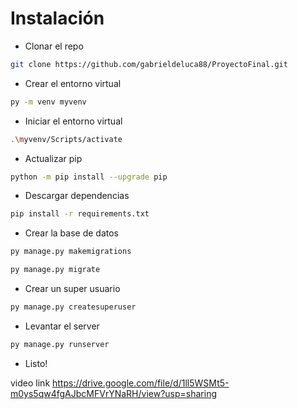 # Instalación

- Clonar el repo
```sh
git clone https://github.com/gabrieldeluca88/ProyectoFinal.git
```
- Crear el entorno virtual 
```sh 
py -m venv myvenv
```
- Iniciar el entorno virtual 
```sh
.\myvenv/Scripts/activate
```
- Actualizar pip
```sh
python -m pip install --upgrade pip
```
- Descargar dependencias
```sh
pip install -r requirements.txt
```
- Crear la base de datos 
```sh
py manage.py makemigrations
```
```sh
py manage.py migrate
```
- Crear un super usuario 
```sh
py manage.py createsuperuser
```
- Levantar el server 
```sh
py manage.py runserver
```

- Listo!

video link https://drive.google.com/file/d/1ll5WSMt5-m0ys5qw4fgAJbcMFVrYNaRH/view?usp=sharing


